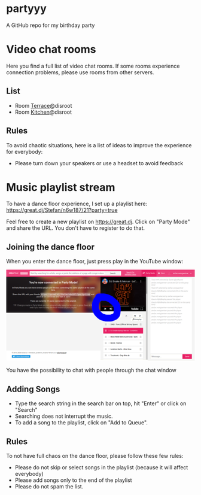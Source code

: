# partyyy
A GitHub repo for my birthday party

# Video chat rooms

Here you find a full list of video chat rooms. If some rooms experience connection problems, please use rooms from other servers.

## List
- Room [Terrace](https://cloud.disroot.org/index.php/call/dpiazns2)@disroot
- Room [Kitchen](https://cloud.disroot.org/call/55p5tznh)@disroot

## Rules

To avoid chaotic situations, here is a list of ideas to improve the experience for everybody:
- Please turn down your speakers or use a headset to avoid feedback

# Music playlist stream

To have a dance floor experience, I set up a playlist here: https://great.dj/Stefan/n6w187/21?party=true

Feel free to create a new playlist on https://great.dj. Click on "Party Mode" and share the URL. You don't have to register to do that.

## Joining the dance floor
When you enter the dance floor, just press play in the YouTube window:

![alt](./img/dancefloor.png "This is how we do it.")

You have the possibility to chat with people through the chat window

## Adding Songs
- Type the search string in the search bar on top, hit "Enter" or click on "Search"
- Searching does not interrupt the music.
- To add a song to the playlist, click on "Add to Queue".

## Rules
To not have full chaos on the dance floor, please follow these few rules:
- Please do not skip or select songs in the playlist (because it will affect everybody)
- Please add songs only to the end of the playlist
- Please do not spam the list.





